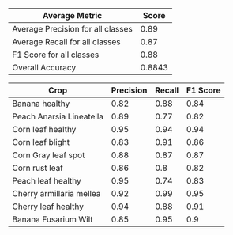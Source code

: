 | Average Metric                    | Score  |
|-----------------------------------|--------|
| Average Precision for all classes | 0.89   |
| Average Recall for all classes    | 0.87   |
| F1 Score for all classes          | 0.88   |
| Overall Accuracy                  | 0.8843 |

| Crop                     | Precision | Recall | F1 Score |
|--------------------------|-----------|--------|----------|
| Banana healthy           | 0.82      | 0.88   | 0.84     |
| Peach Anarsia Lineatella | 0.89      | 0.77   | 0.82     |
| Corn leaf healthy        | 0.95      | 0.94   | 0.94     |
|  Corn leaf blight        | 0.83      | 0.91   | 0.86     |
|  Corn Gray leaf spot     | 0.88      | 0.87   | 0.87     |
|  Corn rust leaf          | 0.86      | 0.8    | 0.82     |
|  Peach leaf healthy      | 0.95      | 0.74   | 0.83     |
| Cherry armillaria mellea | 0.92      | 0.99   | 0.95     |
| Cherry leaf healthy      | 0.94      | 0.88   | 0.91     |
| Banana Fusarium Wilt     | 0.85      | 0.95   | 0.9      |
